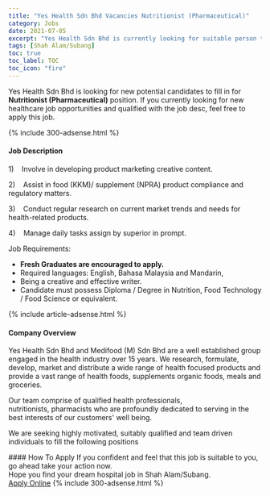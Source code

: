 ```yaml
---
title: "Yes Health Sdn Bhd Vacancies Nutritionist (Pharmaceutical)" 
category: Jobs 
date: 2021-07-05 
excerpt: "Yes Health Sdn Bhd is currently looking for suitable person to fill in the Nutritionist (Pharmaceutical) which positioned at Shah Alam/Subang" 
tags: [Shah Alam/Subang] 
toc: true 
toc_label: TOC 
toc_icon: "fire" 
--- 
```


<p>Yes Health Sdn Bhd is looking for new potential candidates to fill in for <b>Nutritionist (Pharmaceutical)</b> position. If you currently looking for new healthcare job opportunities and qualified with the job desc, feel free to apply this job.
</p>{% include 300-adsense.html %} 
<div><div><h4>Job Description</h4></div><div><div><span><div><p>1)&#160;&#160;&#160;&#160;Involve in developing product marketing creative content.</p><p>2)&#160;&#160;&#160;&#160;Assist in food (KKM)/ supplement (NPRA) product compliance and regulatory matters.</p><p>3)&#160;&#160;&#160;&#160;Conduct regular research on current market trends and needs for health-related products.</p><p>4)&#160;&#160;&#160;&#160;Manage daily tasks assign by superior in prompt.</p><p>Job Requirements:</p><ul><li><strong>Fresh Graduates are encouraged to apply.</strong></li><li>Required languages: English, Bahasa Malaysia and Mandarin,</li><li>Being a creative and effective writer.</li><li>Candidate must possess Diploma / Degree in Nutrition, Food Technology / Food Science or equivalent.</li></ul></div></span></div></div></div> 
{% include article-adsense.html %} 
<div><div><h4>Company Overview</h4></div><div><div><span><div><p>Yes Health Sdn Bhd and&#160;Medifood (M) Sdn Bhd are a&#160;well established group engaged in the health industry over 15 years. We research, formulate, develop,&#160;market and distribute a wide range of health focused products and provide a vast range of health foods, supplements organic foods, meals and groceries.&#160;</p><p>Our team comprise of qualified health professionals, nutritionists,&#160;pharmacists who are profoundly dedicated to serving in the best interests of our customers' well being.</p><p>We are seeking highly motivated, suitably qualified and team driven individuals to fill the following positions</p></div></span></div></div></div> 
#### How To Apply 
If you confident and feel that this job is suitable to you, go ahead take your action now. <br/> 
Hope you find your dream hospital job in Shah Alam/Subang. <br/> 
<a href="https://www.jobstreet.com.my/en/job/nutritionist-pharmaceutical-4605091?jobId=jobstreet-my-job-4605091" class="btn btn--warning" target="_blank" rel="nofollow noopenner">Apply Online</a> 
{% include 300-adsense.html %} 